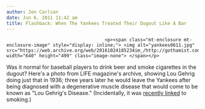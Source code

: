```yaml
---
author: Jen Carlson
date: Jun 6, 2011 11:42 am
title: Flashback: When The Yankees Treated Their Dugout Like A Bar
---
```


	
										<p><span class="mt-enclosure mt-enclosure-image" style="display: inline;"> <img alt="yankees0611.jpg" src="https://web.archive.org/web/20161024185234im_/http://gothamist.com/attachments/arts_jen/yankees0611.jpg" width="640" height="499" class="image-none"> </span></p>

<p>Was it normal for baseball players to drink beer and smoke cigarettes in the dugout? Here&apos;s a photo from LIFE magazine&apos;s archive, showing Lou Gehrig doing just that in 1936; three years later he would leave the Yankees after being diagnosed with a degenerative muscle disease that would come to be known as &quot;Lou Gehrig&apos;s Disease.&quot; (Incidentally, it was <a href="https://web.archive.org/web/20161024185234/http://www.msnbc.msn.com/id/41586560/ns/health-health_care/t/smoking-linked-lou-gehrigs-disease/">recently linked</a> to smoking.)</p>					
										
									
				
